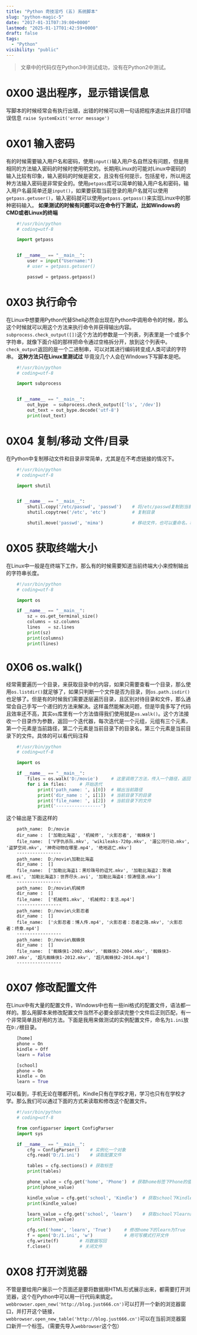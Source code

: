 ```yaml
---
title: "Python 奇技淫巧 (五) 系统脚本"
slug: "python-magic-5"
date: "2017-01-31T07:39:00+0000"
lastmod: "2025-01-17T01:42:59+0000"
draft: false
tags:
  - "Python"
visibility: "public"
---
```

> 文章中的代码仅在Python3中测试成功，没有在Python2中测试。

# 0X00 退出程序，显示错误信息

写脚本的时候经常会有执行出错，出错的时候可以用一句话把程序退出并且打印错误信息
`raise SystemExit('error message')`

# 0X01 输入密码

有的时候需要输入用户名和密码，使用`input()`输入用户名自然没有问题，但是用相同的方法输入密码的时候时使用明文的。长期用Linux的可能对Linux中密码的输入比较有印象，输入密码的时候是密文，且没有任何提示，包括星号，所以用这种方法输入密码是非常安全的。使用`petpass`库可以简单的输入用户名和密码，输入用户名最简单还是`input()`，如果要获取当前登录的用户名就可以使用`getpass.getuser()`，输入密码就可以使用`getpass.getpass()`来实现Linux中的那种密码输入。 **如果测试的时候有问题可以在命令行下测试，比如Windows的CMD或者Linux的终端**

```python
    #!/usr/bin/python
    # coding=utf-8

    import getpass


    if __name__ == "__main__":
        user = input("Username:")
        # user = getpass.getuser()

        passwd = getpass.getpass()
```

# 0X03 执行命令

在Linux中想要用Python代替Shell必然会出现在Python中调用命令的时候，那么这个时候就可以用这个方法来执行命令并获得输出内容。`subprocess.check_output([])`这个方法的参数是一个列表，列表里是一个或多个字符串，就像下面介绍的那样把命令通过空格拆分开，放到这个列表中。`check_output`返回的是一个二进制串，可以对其进行编码转变成人类可读的字符串。 **这种方法只在Linux里测试过** 毕竟没几个人会在WIndows下写脚本是吧。

```python
    #!/usr/bin/python
    # coding=utf-8

    import subprocess


    if __name__ == "__main__":
        out_bype  = subprocess.check_output(['ls', '/dev'])
        out_text = out_bype.decode('utf-8')
        print(out_text)
```

# 0X04 复制/移动 文件/目录

在Python中复制移动文件和目录非常简单，尤其是在不考虑链接的情况下。

```python
    #!/usr/bin/python
    # coding=utf-8

    import shutil


    if __name__ == "__main__":
        shutil.copy('/etc/passwd', 'passwd')	# 将/etc/passwd复制到当前目录，等同于Linux中的  cp /etc/passwd passwd
        shutil.copytree('/etc', 'etc')			# 复制目录

        shutil.move('passwd', 'mima')			# 移动文件，也可以重命名，和Linux中的mv命令一样
```

# 0X05 获取终端大小

在Linux中一般是在终端下工作，那么有的时候需要知道当前终端大小来控制输出的字符串长度。

```python
    #!/usr/bin/python
    # coding=utf-8

    import os

    if __name__ == "__main__":
        sz = os.get_terminal_size()
        columns = sz.columns
        lines   = sz.lines
        print(sz)
        print(columns)
        print(lines)
```

# 0X06 os.walk()

经常需要遍历一个目录，来获取目录中的内容，如果只需要查看一个目录，那么使用`os.listdir()`就足够了，如果只判断一个文件是否为目录，则`os.path.isdir()`也足够了。但是有的时候我们需要逐层遍历目录，且区别对待目录和文件，那么通常会自己手写一个递归的方法来解决。这样虽然能解决问题，但是毕竟多写了代码且效率还不高，其实`os`库里有一个方法值得我们使用就是`os.walk()`。这个方法接收一个目录作为参数，返回一个迭代器，每次迭代是一个元组，元组有三个元素，第一个元素是当前路径，第二个元素是当前目录下的目录名，第三个元素是当前目录下的文件。具体的可以看代码注释

```python
    #!/usr/bin/python
    # coding=utf-8

    import os

    if __name__ == "__main__":
        files = os.walk('D:/movie')		# 这里调用了方法，传入一个路径，返回一个可迭代对象
        for i in files:		# 开始迭代
            print('path_name: ', i[0])	# 输出当前路径
            print('dir_name : ', i[1])	# 当前目录下的目录
            print('file_name: ', i[2])	# 当前目录下的文件
            print('-----------------')
```

这个输出是下面这样的

```
    path_name:  D:/movie
    dir_name :  ['加勒比海盗', '机械师', '火影忍者', '蜘蛛侠']
    file_name:  ['V字仇杀队.mkv', 'wikileaks-720p.mkv', '湄公河行动.mkv', '盗梦空间.mkv', '神奇动物在哪里.mp4', '绝地逃亡.mkv']
    -----------------
    path_name:  D:/movie\加勒比海盗
    dir_name :  []
    file_name:  ['加勒比海盗1：黑珍珠号的诅咒.mkv', '加勒比海盗2：聚魂棺.avi', '加勒比海盗3：世界尽头.avi', '加勒比海盗4：惊涛怪浪.mkv']
    -----------------
    path_name:  D:/movie\机械师
    dir_name :  []
    file_name:  ['机械师1.mkv', '机械师2：复活.mp4']
    -----------------
    path_name:  D:/movie\火影忍者
    dir_name :  []
    file_name:  ['火影忍者：博人传.mp4', '火影忍者：忍者之路.mkv', '火影忍者：终章.mp4']
    -----------------
    path_name:  D:/movie\蜘蛛侠
    dir_name :  []
    file_name:  ['蜘蛛侠1-2002.mkv', '蜘蛛侠2-2004.mkv', '蜘蛛侠3-2007.mkv', '超凡蜘蛛侠1-2012.mkv', '超凡蜘蛛侠2-2014.mp4']
    -----------------
```

# 0X07 修改配置文件

在Linux中有大量的配置文件，Windows中也有一些ini格式的配置文件，语法都一样的。那么用脚本来修改配置文件当然不必要全部读完整个文件后正则匹配，有一个非常简单且好用的方法。下面是我用来做测试的实例配置文件，命名为`1.ini`放在`D:/`根目录。

```python
    [home]
    phone = On
    kindle = Off
    learn = False

    [school]
    phone = On
    kindle = On
    learn = True
```

可以看到，手机无论在哪都开机，Kindle只有在学校才用，学习也只有在学校才学。那么我们可以通过下面的方式来读取和修改这个配置文件。

```python
    #!/usr/bin/python
    # coding=utf-8

    from configparser import ConfigParser
    import sys

    if __name__ == "__main__":
        cfg = ConfigParser()    # 实例化一个对象
        cfg.read('D:/1.ini')    # 读取配置文件

        tables = cfg.sections() # 获取标签
        print(tables)

        phone_value = cfg.get('home', 'Phone')  # 获取home标签下Phone的值
        print(phone_value)

        kindle_value = cfg.get('school', 'Kindle')  # 获取school下Kindle的值
        print(kindle_value)

        learn_value = cfg.get('school', 'learn')    # 获取school下learn的值
        print(learn_value)

        cfg.set('home', 'learn', 'True')     # 修改home下的learn为True
        f = open('D:/1.ini', 'w')            # 用可写模式打开文件
        cfg.write(f)        # 将数据写回
        f.close()           # 关闭文件
```

# 0X08 打开浏览器

不管是要给用户展示一个页面还是要将数据用HTML形式展示出来，都需要打开浏览器，这个在Python中可以用一行代码来搞定。`webbrowser.open_new('http://blog.just666.cn')`可以打开一个新的浏览器窗口，并打开这个链接，`webbrowser.open_new_table('http://blog.just666.cn')`可以在当前浏览器窗口新开一个标签。（需要先导入`webbrowser`这个包）
